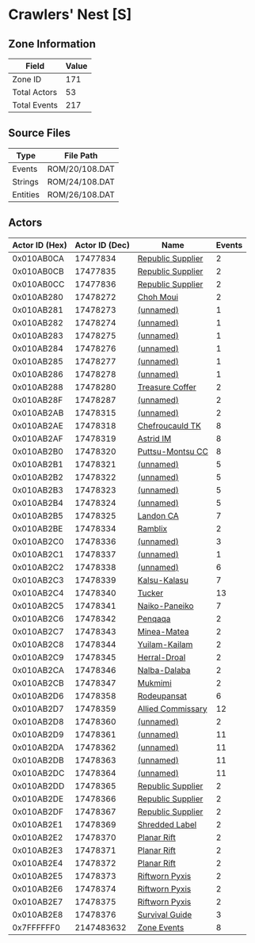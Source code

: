 # Crawlers' Nest [S]

## Zone Information

| Field        |   Value |
|--------------|---------|
| Zone ID      |     171 |
| Total Actors |      53 |
| Total Events |     217 |

## Source Files

| Type     | File Path      |
|----------|----------------|
| Events   | ROM/20/108.DAT |
| Strings  | ROM/24/108.DAT |
| Entities | ROM/26/108.DAT |

## Actors

| Actor ID (Hex)   |   Actor ID (Dec) | Name                                                         |   Events |
|------------------|------------------|--------------------------------------------------------------|----------|
| 0x010AB0CA       |         17477834 | [Republic Supplier](./17477834%20-%20Republic%20Supplier.md) |        2 |
| 0x010AB0CB       |         17477835 | [Republic Supplier](./17477835%20-%20Republic%20Supplier.md) |        2 |
| 0x010AB0CC       |         17477836 | [Republic Supplier](./17477836%20-%20Republic%20Supplier.md) |        2 |
| 0x010AB280       |         17478272 | [Choh Moui](./17478272%20-%20Choh%20Moui.md)                 |        2 |
| 0x010AB281       |         17478273 | [(unnamed)](./17478273.md)                                   |        1 |
| 0x010AB282       |         17478274 | [(unnamed)](./17478274.md)                                   |        1 |
| 0x010AB283       |         17478275 | [(unnamed)](./17478275.md)                                   |        1 |
| 0x010AB284       |         17478276 | [(unnamed)](./17478276.md)                                   |        1 |
| 0x010AB285       |         17478277 | [(unnamed)](./17478277.md)                                   |        1 |
| 0x010AB286       |         17478278 | [(unnamed)](./17478278.md)                                   |        1 |
| 0x010AB288       |         17478280 | [Treasure Coffer](./17478280%20-%20Treasure%20Coffer.md)     |        2 |
| 0x010AB28F       |         17478287 | [(unnamed)](./17478287.md)                                   |        2 |
| 0x010AB2AB       |         17478315 | [(unnamed)](./17478315.md)                                   |        2 |
| 0x010AB2AE       |         17478318 | [Chefroucauld TK](./17478318%20-%20Chefroucauld%20TK.md)     |        8 |
| 0x010AB2AF       |         17478319 | [Astrid IM](./17478319%20-%20Astrid%20IM.md)                 |        8 |
| 0x010AB2B0       |         17478320 | [Puttsu-Montsu CC](./17478320%20-%20Puttsu-Montsu%20CC.md)   |        8 |
| 0x010AB2B1       |         17478321 | [(unnamed)](./17478321.md)                                   |        5 |
| 0x010AB2B2       |         17478322 | [(unnamed)](./17478322.md)                                   |        5 |
| 0x010AB2B3       |         17478323 | [(unnamed)](./17478323.md)                                   |        5 |
| 0x010AB2B4       |         17478324 | [(unnamed)](./17478324.md)                                   |        5 |
| 0x010AB2B5       |         17478325 | [Landon CA](./17478325%20-%20Landon%20CA.md)                 |        7 |
| 0x010AB2BE       |         17478334 | [Ramblix](./17478334%20-%20Ramblix.md)                       |        2 |
| 0x010AB2C0       |         17478336 | [(unnamed)](./17478336.md)                                   |        3 |
| 0x010AB2C1       |         17478337 | [(unnamed)](./17478337.md)                                   |        1 |
| 0x010AB2C2       |         17478338 | [(unnamed)](./17478338.md)                                   |        6 |
| 0x010AB2C3       |         17478339 | [Kalsu-Kalasu](./17478339%20-%20Kalsu-Kalasu.md)             |        7 |
| 0x010AB2C4       |         17478340 | [Tucker](./17478340%20-%20Tucker.md)                         |       13 |
| 0x010AB2C5       |         17478341 | [Naiko-Paneiko](./17478341%20-%20Naiko-Paneiko.md)           |        7 |
| 0x010AB2C6       |         17478342 | [Penqaqa](./17478342%20-%20Penqaqa.md)                       |        2 |
| 0x010AB2C7       |         17478343 | [Minea-Matea](./17478343%20-%20Minea-Matea.md)               |        2 |
| 0x010AB2C8       |         17478344 | [Yuilam-Kailam](./17478344%20-%20Yuilam-Kailam.md)           |        2 |
| 0x010AB2C9       |         17478345 | [Herral-Droal](./17478345%20-%20Herral-Droal.md)             |        2 |
| 0x010AB2CA       |         17478346 | [Nalba-Dalaba](./17478346%20-%20Nalba-Dalaba.md)             |        2 |
| 0x010AB2CB       |         17478347 | [Mukmimi](./17478347%20-%20Mukmimi.md)                       |        2 |
| 0x010AB2D6       |         17478358 | [Rodeupansat](./17478358%20-%20Rodeupansat.md)               |        6 |
| 0x010AB2D7       |         17478359 | [Allied Commissary](./17478359%20-%20Allied%20Commissary.md) |       12 |
| 0x010AB2D8       |         17478360 | [(unnamed)](./17478360.md)                                   |        2 |
| 0x010AB2D9       |         17478361 | [(unnamed)](./17478361.md)                                   |       11 |
| 0x010AB2DA       |         17478362 | [(unnamed)](./17478362.md)                                   |       11 |
| 0x010AB2DB       |         17478363 | [(unnamed)](./17478363.md)                                   |       11 |
| 0x010AB2DC       |         17478364 | [(unnamed)](./17478364.md)                                   |       11 |
| 0x010AB2DD       |         17478365 | [Republic Supplier](./17478365%20-%20Republic%20Supplier.md) |        2 |
| 0x010AB2DE       |         17478366 | [Republic Supplier](./17478366%20-%20Republic%20Supplier.md) |        2 |
| 0x010AB2DF       |         17478367 | [Republic Supplier](./17478367%20-%20Republic%20Supplier.md) |        2 |
| 0x010AB2E1       |         17478369 | [Shredded Label](./17478369%20-%20Shredded%20Label.md)       |        2 |
| 0x010AB2E2       |         17478370 | [Planar Rift](./17478370%20-%20Planar%20Rift.md)             |        2 |
| 0x010AB2E3       |         17478371 | [Planar Rift](./17478371%20-%20Planar%20Rift.md)             |        2 |
| 0x010AB2E4       |         17478372 | [Planar Rift](./17478372%20-%20Planar%20Rift.md)             |        2 |
| 0x010AB2E5       |         17478373 | [Riftworn Pyxis](./17478373%20-%20Riftworn%20Pyxis.md)       |        2 |
| 0x010AB2E6       |         17478374 | [Riftworn Pyxis](./17478374%20-%20Riftworn%20Pyxis.md)       |        2 |
| 0x010AB2E7       |         17478375 | [Riftworn Pyxis](./17478375%20-%20Riftworn%20Pyxis.md)       |        2 |
| 0x010AB2E8       |         17478376 | [Survival Guide](./17478376%20-%20Survival%20Guide.md)       |        3 |
| 0x7FFFFFF0       |       2147483632 | [Zone Events](./Zone%20Events.md)                            |        8 |